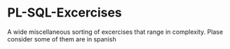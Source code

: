 # PL-SQL-Excercises
A wide miscellaneous sorting of excercises that range in complexity. Plase consider some of them are in spanish
